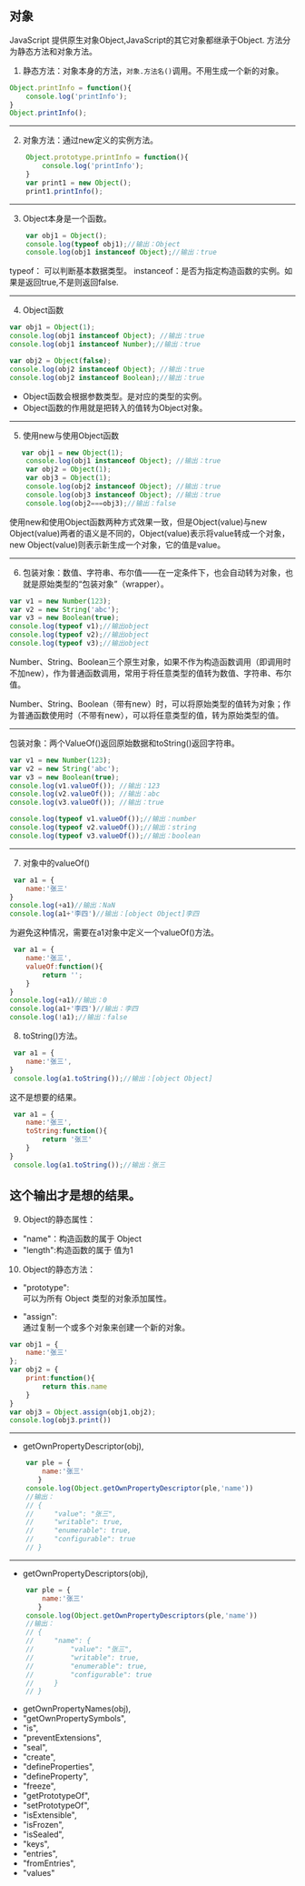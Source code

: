 ## 对象
JavaScript 提供原生对象Object,JavaScript的其它对象都继承于Object.
方法分为静态方法和对象方法。
1. 静态方法：对象本身的方法，`对象.方法名()`调用。不用生成一个新的对象。
```js
Object.printInfo = function(){
    console.log('printInfo');
}
Object.printInfo();

```
---
2. 对象方法：通过new定义的实例方法。
```js
    Object.prototype.printInfo = function(){
        console.log('printInfo');
    }
    var print1 = new Object();
    print1.printInfo();
```
---
3. Object本身是一个函数。
```js
    var obj1 = Object();
    console.log(typeof obj1);//输出：Object
    console.log(obj1 instanceof Object);//输出：true
```
typeof： 可以判断基本数据类型。
instanceof：是否为指定构造函数的实例。如果是返回true,不是则返回false.

---

4. Object函数
```js
var obj1 = Object(1);
console.log(obj1 instanceof Object); //输出：true
console.log(obj1 instanceof Number);//输出：true
```
```js
var obj2 = Object(false);
console.log(obj2 instanceof Object); //输出：true
console.log(obj2 instanceof Boolean);//输出：true
```
- Object函数会根据参数类型。是对应的类型的实例。
- Object函数的作用就是把转入的值转为Object对象。

---
5. 使用new与使用Object函数
```js
   var obj1 = new Object(1);
    console.log(obj1 instanceof Object); //输出：true
    var obj2 = Object(1);
    var obj3 = Object(1);
    console.log(obj2 instanceof Object); //输出：true
    console.log(obj3 instanceof Object); //输出：true
    console.log(obj2===obj3);//输出：false
```
使用new和使用Object函数两种方式效果一致，但是Object(value)与new Object(value)两者的语义是不同的，Object(value)表示将value转成一个对象，new Object(value)则表示新生成一个对象，它的值是value。

---


6. 包装对象：数值、字符串、布尔值——在一定条件下，也会自动转为对象，也就是原始类型的“包装对象”（wrapper）。
```js
var v1 = new Number(123);
var v2 = new String('abc');
var v3 = new Boolean(true);
console.log(typeof v1);//输出object
console.log(typeof v2);//输出object
console.log(typeof v3);//输出object
```
Number、String、Boolean三个原生对象，如果不作为构造函数调用（即调用时不加new），作为普通函数调用，常用于将任意类型的值转为数值、字符串、布尔值。

Number、String、Boolean（带有new）时，可以将原始类型的值转为对象；作为普通函数使用时（不带有new），可以将任意类型的值，转为原始类型的值。

---
包装对象：两个ValueOf()返回原始数据和toString()返回字符串。

```js
var v1 = new Number(123);
var v2 = new String('abc');
var v3 = new Boolean(true);
console.log(v1.valueOf()); //输出：123
console.log(v2.valueOf()); //输出：abc
console.log(v3.valueOf()); //输出：true

console.log(typeof v1.valueOf());//输出：number
console.log(typeof v2.valueOf());//输出：string
console.log(typeof v3.valueOf());//输出：boolean
```

---
7. 对象中的valueOf()
```js
 var a1 = {
    name:'张三'
}
console.log(+a1)//输出：NaN
console.log(a1+'李四')//输出：[object Object]李四
```
为避免这种情况，需要在a1对象中定义一个valueOf()方法。
```js
 var a1 = {
    name:'张三',
    valueOf:function(){
        return '';
    }
}
console.log(+a1)//输出：0
console.log(a1+'李四')//输出：李四
console.log(!a1);//输出：false
```

8. toString()方法。

```js
 var a1 = {
    name:'张三',
}
 console.log(a1.toString());//输出：[object Object]
```
这不是想要的结果。


```js
 var a1 = {
    name:'张三',
    toString:function(){
        return '张三'
    }
}
 console.log(a1.toString());//输出：张三
```
这个输出才是想的结果。
---
9. Object的静态属性：
- "name"：构造函数的属于 Object
- "length":构造函数的属于 值为1
10. Object的静态方法：
- "prototype":<br/>
    可以为所有 Object 类型的对象添加属性。

- "assign":<br/>
    通过复制一个或多个对象来创建一个新的对象。
```js
var obj1 = {
    name:'张三'
};
var obj2 = {
    print:function(){
        return this.name
    }
}
var obj3 = Object.assign(obj1,obj2);
console.log(obj3.print())


```
---

- getOwnPropertyDescriptor(obj), 
```js
    var ple = {
        name:'张三'
       }
    console.log(Object.getOwnPropertyDescriptor(ple,'name'))
    //输出：
    // {
    //     "value": "张三",
    //     "writable": true,
    //     "enumerable": true,
    //     "configurable": true
    // }
```
---
- getOwnPropertyDescriptors(obj),
```js
    var ple = {
        name:'张三'
       }
    console.log(Object.getOwnPropertyDescriptors(ple,'name'))
    //输出：
    // {
    //     "name": {
    //         "value": "张三",
    //         "writable": true,
    //         "enumerable": true,
    //         "configurable": true
    //     }
    // }
```

-  getOwnPropertyNames(obj),
-  "getOwnPropertySymbols",
-  "is", 
- "preventExtensions",
-  "seal",
-  "create",
-  "defineProperties",
-  "defineProperty",
-  "freeze",
-  "getPrototypeOf",
-  "setPrototypeOf",
-  "isExtensible",
-  "isFrozen",
-  "isSealed",
-  "keys",
-  "entries",
-  "fromEntries",
-  "values"

